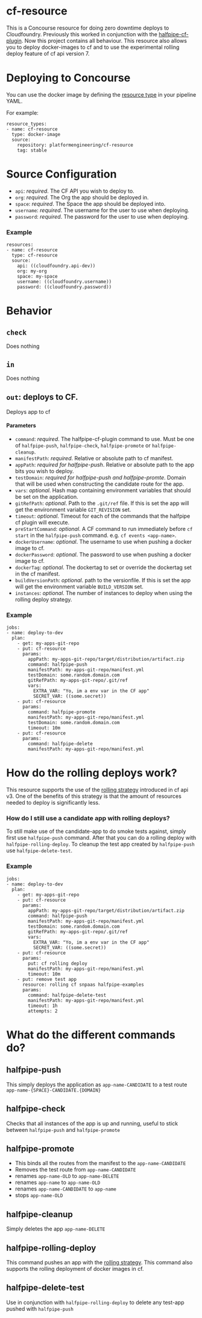 # cf-resource
This is a Concourse resource for doing zero downtime deploys to Cloudfoundry. 
Previously this worked in conjunction with the [halfpipe-cf-plugin](https://github.com/springernature/halfpipe-cf-plugin).
Now this project contains all behaviour. This resource also allows you to deploy docker-images to cf and to use the experimental rolling deploy feature of cf api version 7.


# Deploying to Concourse

You can use the docker image by defining the [resource type](https://concourse-ci.org/resource-types.html) in your pipeline YAML.

For example:

```
resource_types:
- name: cf-resource
  type: docker-image
  source:
    repository: platformengineering/cf-resource
    tag: stable
```

# Source Configuration

* `api`: _required_. The CF API you wish to deploy to.
* `org`: _required_. The Org the app should be deployed in.
* `space`: _required_. The Space the app should be deployed into.
* `username`: _required_. The username for the user to use when deploying.
* `password`: _required_. The password for the user to use when deploying.

### Example
```
resources:
- name: cf-resource
  type: cf-resource
  source:
    api: ((cloudfoundry.api-dev))
    org: my-org
    space: my-space
    username: ((cloudfoundry.username))
    password: ((cloudfoundry.password))
```

# Behavior

## `check`
Does nothing

## `in`
Does nothing

## `out`: deploys to CF.

Deploys app to cf

#### Parameters

* `command`: _required_. The halfpipe-cf-plugin command to use. Must be one of `halfpipe-push`, `halfpipe-check`, `halfpipe-promote` or `halfpipe-cleanup`.
* `manifestPath`: _required_. Relative or absolute path to cf manifest.
* `appPath`: _required for halfpipe-push_. Relative or absolute path to the app bits you wish to deploy.
* `testDomain`: _required for halfpipe-push and halfpipe-promte_. Domain that will be used when constructing the candidate route for the app.
* `vars`: _optional_. Hash map containing environment variables that should be set on the application.
* `gitRefPath`: _optional_. Path to the `.git/ref` file. If this is set the app will get the environment variable `GIT_REVISION` set.
* `timeout`: _optional_. Timeout for each of the commands that the halfpipe cf plugin will execute.
* `preStartCommand`: _optional_. A CF command to run immediately before `cf start` in the `halfpipe-push` command. e.g. `cf events <app-name>`.
* `dockerUsername`: _optional_. The username to use when pushing a docker image to cf.
* `dockerPassword`: _optional_. The password to use when pushing a docker image to cf.
* `dockerTag`: _optional_. The dockertag to set or override the dockertag set in the cf manifest.
* `buildVersionPath`: _optional_. path to the versionfile. If this is set the app will get the environment variable `BUILD_VERSION` set.
* `instances`: _optional_. The number of instances to deploy when using the rolling deploy strategy.

 
### Example
```
jobs:
- name: deploy-to-dev
  plan:
    - get: my-apps-git-repo
    - put: cf-resource
      params:
        appPath: my-apps-git-repo/target/distribution/artifact.zip
        command: halfpipe-push
        manifestPath: my-apps-git-repo/manifest.yml
        testDomain: some.random.domain.com
        gitRefPath: my-apps-git-repo/.git/ref
        vars:
          EXTRA_VAR: "Yo, im a env var in the CF app"
          SECRET_VAR: ((some.secret))
    - put: cf-resource
      params:
        command: halfpipe-promote
        manifestPath: my-apps-git-repo/manifest.yml
        testDomain: some.random.domain.com
        timeout: 10m
    - put: cf-resource
      params:
        command: halfpipe-delete
        manifestPath: my-apps-git-repo/manifest.yml
```

# How do the rolling deploys work?

This resource supports the use of the [rolling strategy](https://docs.cloudfoundry.org/devguide/deploy-apps/rolling-deploy.html) introduced in cf api v3.
One of the benefits of this strategy is that the amount of resources needed to deploy is significantly less.

### How do I still use a candidate app with rolling deploys?
To still make use of the candidate-app to do smoke tests against, simply first use `halfpipe-push` command.
After that you can do a rolling deploy with `halfpipe-rolling-deploy`. 
To cleanup the test app created by `halfpipe-push` use `halfpipe-delete-test`.

### Example
```
jobs:
- name: deploy-to-dev
  plan:
    - get: my-apps-git-repo
    - put: cf-resource
      params:
        appPath: my-apps-git-repo/target/distribution/artifact.zip
        command: halfpipe-push
        manifestPath: my-apps-git-repo/manifest.yml
        testDomain: some.random.domain.com
        gitRefPath: my-apps-git-repo/.git/ref
        vars:
          EXTRA_VAR: "Yo, im a env var in the CF app"
          SECRET_VAR: ((some.secret))
    - put: cf-resource
      params:
        put: cf rolling deploy
        manifestPath: my-apps-git-repo/manifest.yml
        timeout: 10m
    - put: remove test app
      resource: rolling cf snpaas halfpipe-examples
      params:
        command: halfpipe-delete-test
        manifestPath: my-apps-git-repo/manifest.yml
        timeout: 1h
        attempts: 2
```

# What do the different commands do?

## halfpipe-push

This simply deploys the application as `app-name-CANDIDATE` to a test route `app-name-{SPACE}-CANDIDATE.{DOMAIN}`

## halfpipe-check

Checks that all instances of the app is up and running, useful to stick between `halfpipe-push` and `halfpipe-promote`

## halfpipe-promote

* This binds all the routes from the manifest to the `app-name-CANDIDATE`
* Removes the test route from `app-name-CANDIDATE`
* renames `app-name-OLD` to `app-name-DELETE`
* renames `app-name` to `app-name-OLD` 
* renames `app-name-CANDIDATE` to `app-name`
* stops `app-name-OLD`

## halfpipe-cleanup

Simply deletes the app `app-name-DELETE`

## halfpipe-rolling-deploy

This command pushes an app with the [rolling strategy](https://docs.cloudfoundry.org/devguide/deploy-apps/rolling-deploy.html).
This command also supports the rolling deployment of docker images in cf.

## halfpipe-delete-test

Use in conjunction with `halfpipe-rolling-deploy` to delete any test-app pushed with `halfpipe-push`


